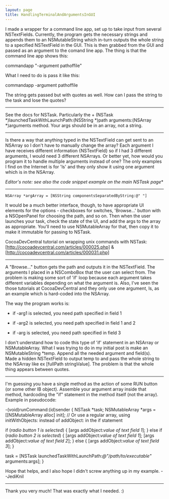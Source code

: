 ```yaml
---
layout: page
title: HandlingTerminalAndArgumentsInGUI
---
```




I made a wrapper for a command line app, set up to take input from several NSTextFields. Currently, the program gets the necessary strings and appends them to an NSMutableString which in-turn outputs the whole string to a specified NSTextField in the GUI. This is then grabbed from the GUI and passed as an argument to the comand line app. The thing is that the command line app shows this:

commandapp "-argument pathoffile"

What I need to do is pass it like this:

commandapp -argument pathoffile

The string gets passed but with quotes as well. How can I pass the string to the task and lose the quotes?

----

See the docs for NSTask. Particularly the     + (NSTask *)launchedTaskWithLaunchPath:(NSString *)path arguments:(NSArray *)arguments method. Your args should be in an array, not a string.

----

Is there a way that anything typed in the NSTextField can get sent to an NSArray so I don't have to manually change the array? Each argument I have receives different information {NSTextField} so if I had 3 different arguments, I would need 3 different NSArrays. Or better yet, how would you program it to handle multiple arguments instead of one? The only examples I find on the Internet is for 'ls' and they only show it using one argument which is in the NSArray.

*Editor's note: see also the code snippet example on the main NSTask page**

----

    NSArray *argArray = [NSString componentsSeparatedByString:@" "]

It would be a much better interface, though, to have appropriate UI elements for the options - checkboxes for switches, 'Browse...' button with a NSOpenPanel for choosing the path, and so on. Then when the user launches your task, check the state of the UI, and add the args to the array as appropriate. You'll need to use NSMutableArray for that, then     copy it to make it immutable for passing to NSTask.

CocoaDevCentral tutorial on wrapping unix commands with NSTask: [http://cocoadevcentral.com/articles/000025.php] & [http://cocoadevcentral.com/articles/000031.php]

----

A "Browse..." button gets the path and outputs it in the NSTextField. The arguments I placed in a NSComboBox that the user can select from.  The problem is making some sort of 'if' loop because each argument takes different variables depending on what the argument is. Also, I've seen the those tutorials at CocoaDevCentral and they only use one argument,  ls, as an example which is hard-coded into the NSArray.

The way the program works is:

- if -arg1 is selected, you need path specified  in field 1

- if -arg2 is selected, you need path specified  in field 1 and 2

- if -arg is selected, you need path specified in field 3

I don't understand how to code this type of 'if' statement in an NSArray or NSMutableArray. What I was trying to do in my initial post is make an NSMutableString *temp. Append all the needed argument and field(s). Made a hidden NSTextField to output temp to and pass the whole string to the NSArray like ex [fullPath stringValue]. The problem is that the whole thing appears between quotes.

----

I'm guessing you have a single method as the action of some RUN button (or some other IB object). Assemble your argument array inside that method, hardcoding the "if" statement in the method itself (not the array). Example in pseudocode:
    
-(void)runCommand:(id)sender
{
   NSTask *task;
   NSMutableArray *args = [[NSMutableArray alloc] init];
   // Or use a regular array, using initWithObjects: instead of addObject: in the if statement

   if (*radio button 1 is selected*) {
      [args addObject:*value of text field 1*];
   } else if (*radio button 2 is selected*) {
      [args addObject:*value of text field 1*];
      [args addObject:*value of text field 2*];
   } else {
      [args addObject:*value of text field 3*];
   }

   task = [NSTask launchedTaskWithLaunchPath:*@"/path/to/executable"* arguments:args];
}

Hope that helps, and I also hope I didn't screw anything up in my example. --JediKnil

----

Thank you very much! That was exactly what I needed. :)

